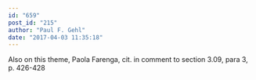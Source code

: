 ```yaml
---
id: "659"
post_id: "215"
author: "Paul F. Gehl"
date: "2017-04-03 11:35:18"
---
```

Also on this theme, Paola Farenga, cit. in comment to section 3.09, para 3, p. 426-428
